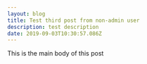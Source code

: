 ```yaml
---
layout: blog
title: Test third post from non-admin user
description: test description
date: 2019-09-03T10:30:57.086Z
---
```

This is the main body of this post

